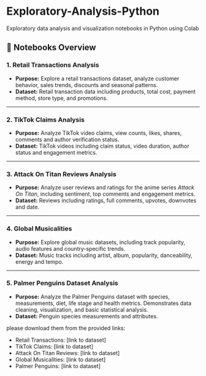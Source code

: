 # Exploratory-Analysis-Python
Exploratory data analysis and visualization notebooks in Python using Colab

## 📂 Notebooks Overview

### 1. Retail Transactions Analysis
- **Purpose:** Explore a retail transactions dataset, analyze customer behavior, sales trends, discounts and seasonal patterns.
- **Dataset:** Retail transaction data including products, total cost, payment method, store type, and promotions.

---

### 2. TikTok Claims Analysis
- **Purpose:** Analyze TikTok video claims, view counts, likes, shares, comments and author verification status.
- **Dataset:** TikTok videos including claim status, video duration, author status and engagement metrics.

---

### 3. Attack On Titan Reviews Analysis
- **Purpose:** Analyze user reviews and ratings for the anime series *Attack On Titan*, including sentiment, top comments and engagement metrics.
- **Dataset:** Reviews including ratings, full comments, upvotes, downvotes and date.

---

### 4. Global Musicalities
- **Purpose:** Explore global music datasets, including track popularity, audio features and country-specific trends.
- **Dataset:** Music tracks including artist, album, popularity, danceability, energy and tempo.

---

### 5. Palmer Penguins Dataset Analysis
- **Purpose:** Analyze the Palmer Penguins dataset with species, measurements, diet, life stage and health metrics. Demonstrates data cleaning, visualization, and basic statistical analysis.
- **Dataset:** Penguin species measurements and attributes.

please download them from the provided links:

- Retail Transactions: [link to dataset]  
- TikTok Claims: [link to dataset]  
- Attack On Titan Reviews: [link to dataset]  
- Global Musicalities: [link to dataset]  
- Palmer Penguins: [link to dataset]  
